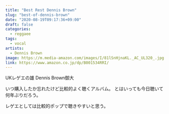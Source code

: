 ```yaml
---
title: "Best Rest Dennis Brown"
slug: "best-of-dennis-brown"
date: "2020-08-19T09:17:36+09:00"
draft: false
categories:
  - reggaee
tags:
  - vocal
artists:
  - Dennis Brown
image: https://m.media-amazon.com/images/I/81lSnHjnaKL._AC_UL320_.jpg
link: https://www.amazon.co.jp/dp/B001534RRI/
---
```

UKレゲエの雄 Dennis Brown御大
<!--more-->
いつ購入したか忘れたけど比較的よく聴くアルバム。
とはいっても今日聴いて何年ぶりだろう。

レゲエとしては比較的ポップで聴きやすいと思う。
